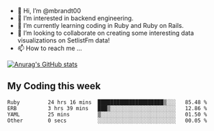 - 👋 Hi, I’m @mbrandt00
- 👀 I’m interested in backend engineering. 
- 🌱 I’m currently learning coding in Ruby and Ruby on Rails. 
- 💞️ I’m looking to collaborate on creating some interesting data visualizations on SetlistFm data!
- 📫 How to reach me ...

[![Anurag's GitHub stats](https://github-readme-stats.vercel.app/api?username=mbrandt00)](https://github.com/anuraghazra/github-readme-stats)

## My Coding this week
<!--START_SECTION:waka-->

```text
Ruby         24 hrs 16 mins  █████████████████████▒░░░   85.48 %
ERB          3 hrs 39 mins   ███▒░░░░░░░░░░░░░░░░░░░░░   12.86 %
YAML         25 mins         ▒░░░░░░░░░░░░░░░░░░░░░░░░   01.50 %
Other        0 secs          ░░░░░░░░░░░░░░░░░░░░░░░░░   00.05 %
```

<!--END_SECTION:waka-->
